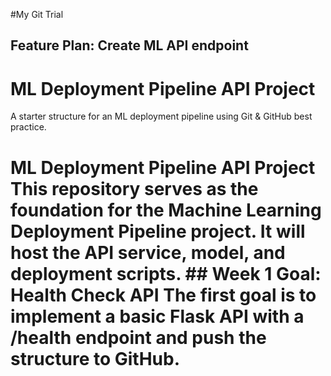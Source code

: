 #My Git Trial
## Feature Plan: Create ML API endpoint

# ML Deployment Pipeline API Project
A starter structure for an ML deployment pipeline using Git & GitHub best practice.

# ML Deployment Pipeline API Project This repository serves as the foundation for the Machine Learning Deployment Pipeline project. It will host the API service, model, and deployment scripts. ## Week 1 Goal: Health Check API The first goal is to implement a basic Flask API with a /health endpoint and push the structure to GitHub.
